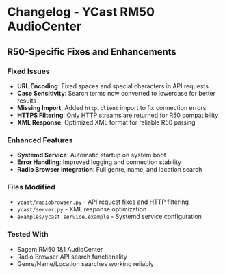 # Changelog - YCast RM50 AudioCenter

## R50-Specific Fixes and Enhancements

### Fixed Issues
- **URL Encoding**: Fixed spaces and special characters in API requests
- **Case Sensitivity**: Search terms now converted to lowercase for better results
- **Missing Import**: Added `http.client` import to fix connection errors
- **HTTPS Filtering**: Only HTTP streams are returned for R50 compatibility
- **XML Response**: Optimized XML format for reliable R50 parsing

### Enhanced Features
- **Systemd Service**: Automatic startup on system boot
- **Error Handling**: Improved logging and connection stability
- **Radio Browser Integration**: Full genre, name, and location search

### Files Modified
- `ycast/radiobrowser.py` - API request fixes and HTTP filtering
- `ycast/server.py` - XML response optimization
- `examples/ycast.service.example` - Systemd service configuration

### Tested With
- Sagem RM50 1&1 AudioCenter
- Radio Browser API search functionality
- Genre/Name/Location searches working reliably
